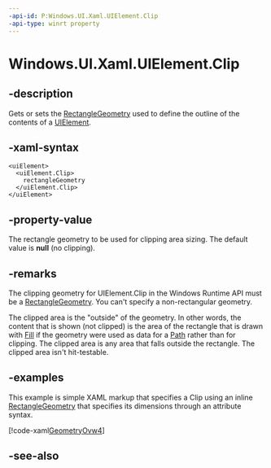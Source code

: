 ```yaml
---
-api-id: P:Windows.UI.Xaml.UIElement.Clip
-api-type: winrt property
---
```


<!-- Property syntax
public Windows.UI.Xaml.Media.RectangleGeometry Clip { get;  set; }
-->

# Windows.UI.Xaml.UIElement.Clip

## -description
Gets or sets the [RectangleGeometry](../windows.ui.xaml.media/rectanglegeometry.md) used to define the outline of the contents of a [UIElement](uielement.md).



## -xaml-syntax
```xaml
<uiElement>
  <uiElement.Clip>
    rectangleGeometry
  </uiElement.Clip>
</uiElement>
```


## -property-value
The rectangle geometry to be used for clipping area sizing. The default value is **null** (no clipping).

## -remarks
The clipping geometry for UIElement.Clip in the Windows Runtime  API must be a [RectangleGeometry](../windows.ui.xaml.media/rectanglegeometry.md). You can't specify a non-rectangular geometry.

The clipped area is the "outside" of the geometry. In other words, the content that is shown (not clipped) is the area of the rectangle that is drawn with [Fill](../windows.ui.xaml.shapes/shape_fill.md) if the geometry were used as data for a [Path](../windows.ui.xaml.shapes/path.md) rather than for clipping. The clipped area is any area that falls outside the rectangle. The clipped area isn't hit-testable.

## -examples
This example is simple XAML markup that specifies a Clip using an inline [RectangleGeometry](../windows.ui.xaml.media/rectanglegeometry.md) that specifies its dimensions through an attribute syntax.



[!code-xaml[GeometryOvw4](../windows.ui.xaml/code/geometries_snip/csharp/GeometryOvw4.xaml#SnippetGeometryOvw4)]

## -see-also
